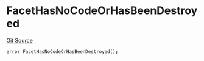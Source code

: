 # FacetHasNoCodeOrHasBeenDestroyed
[Git Source](https://github.com/thrackle-io/tron/blob/e7a29d289e813f2ec0afb244343b31481470bf5f/src/client/token/handler/diamond/HandlerDiamond.sol)


```solidity
error FacetHasNoCodeOrHasBeenDestroyed();
```

